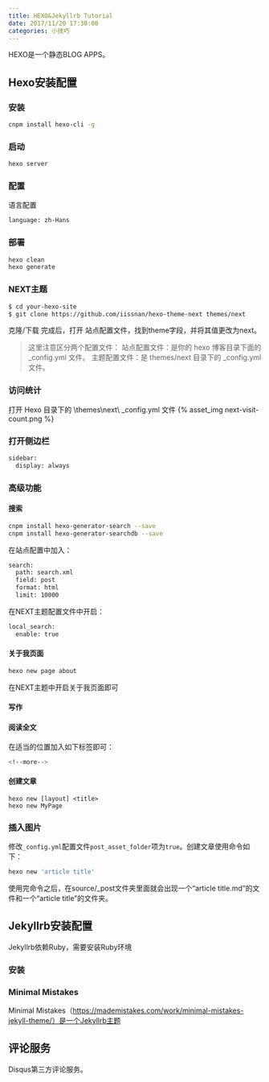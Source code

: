 ```yaml
---
title: HEXO&Jekyllrb Tutorial
date: 2017/11/20 17:30:00
categories: 小技巧
---
```

HEXO是一个静态BLOG APPS。

## Hexo安装配置

### 安装

```bash
cnpm install hexo-cli -g
```

<!--more-->

### 启动
```bash
hexo server
```

### 配置
语言配置
```bash
language: zh-Hans
```

### 部署
```bash
hexo clean
hexo generate
```

### NEXT主题
```bash
$ cd your-hexo-site
$ git clone https://github.com/iissnan/hexo-theme-next themes/next
```
克隆/下载 完成后，打开 站点配置文件，找到theme字段，并将其值更改为next。
> 这里注意区分两个配置文件：
> 站点配置文件：是你的 hexo 博客目录下面的 _config.yml 文件。
> 主题配置文件：是 themes/next 目录下的 _config.yml 文件。

### 访问统计

打开 Hexo 目录下的 \themes\next\ _config.yml 文件
{% asset_img next-visit-count.png %}

### 打开侧边栏
```bash
sidebar:
  display: always
```


### 高级功能


#### 搜索

```bash
cnpm install hexo-generator-search --save
cnpm install hexo-generator-searchdb --save
```
在站点配置中加入：
```bash
search:
  path: search.xml
  field: post
  format: html
  limit: 10000
```
在NEXT主题配置文件中开启：
```bash
local_search:
  enable: true
```

#### 关于我页面
```bash
hexo new page about
```
在NEXT主题中开启关于我页面即可

#### 写作

#### 阅读全文
在适当的位置加入如下标签即可：
```bash
<!--more-->
```
#### 创建文章
```base
hexo new [layout] <title>
hexo new MyPage
```

### 插入图片

修改`_config.yml`配置文件`post_asset_folder`项为`true`。创建文章使用命令如下：
```bash
hexo new 'article title'
```
使用完命令之后，在source/_post文件夹里面就会出现一个“article title.md”的文件和一个“article title”的文件夹。



## Jekyllrb安装配置

Jekyllrb依赖Ruby，需要安装Ruby环境

### 安装

### Minimal Mistakes
Minimal Mistakes（https://mademistakes.com/work/minimal-mistakes-jekyll-theme/）是一个Jekyllrb主题


## 评论服务

Disqus第三方评论服务。
